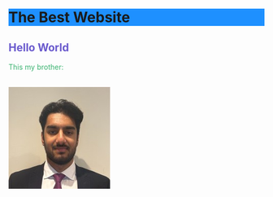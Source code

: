 
<html lang="en">
<head>
    <meta charset="UTF-8">
    <meta name="viewport" content="width=device-width, initial-scale=1.0">
    <link rel="stylesheet" href="style.css">
</head>
<body>

<h1 class="title" style="background-color:DodgerBlue;">The Best Website </h1>
<h2 style="color:SlateBlue;">Hello World</h2>
<p style="color:MediumSeaGreen;">This my brother:</p>
<br>

<img src="IMG_0665.jpeg" alt="Manav" class="center">  

</body>
</html>


